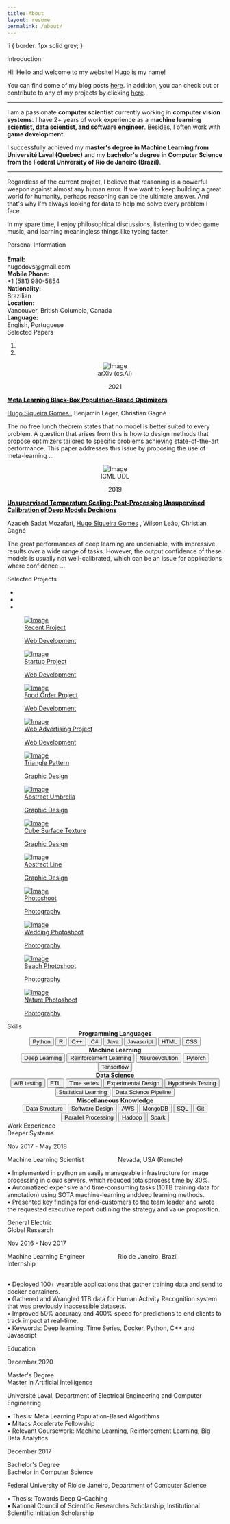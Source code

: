 ```yaml
---
title: About
layout: resume
permalink: /about/
---
```


li {
    border: 1px solid grey;
}

<div class="section" id="about">
  <div class="container">
    <div class="card" data-aos="fade-up" data-aos-offset="10">
      <div class="row">
        <div class="col-lg-6 col-md-12">
          <div class="card-body">
            <div class="h4 mt-0 title">Introduction</div>
              <p>Hi! Hello and welcome to my website! Hugo is my name!</p>
              <p>You can find some of my blog posts <a href="/projects" style="text-decoration: underline;">here</a>. In addition, you can check out or contribute to any of my projects by clicking <a href="/projects" style="text-decoration: underline;">here</a>.</p>
              <hr>
              <p>I am a passionate <b>computer scientist</b> currently working in <b>computer vision systems</b>. I have 2+ years of work experience as a <b>machine learning scientist, data scientist, and software engineer</b>. Besides, I often work with <b>game development</b>.</p>
              <p>I successfully achieved my <b>master's degree in Machine Learning from Université Laval (Quebec)</b> and my <b>bachelor's degree in Computer Science from the Federal University of Rio de Janeiro (Brazil)</b>.</p>
              <hr>
              <p>Regardless of the current project, I believe that reasoning is a powerful weapon against almost any human error. If we want to keep building a great world for humanity, perhaps reasoning can be the ultimate answer. And that's why I'm always looking for data to help me solve every problem I face. </p>
              <p>In my spare time, I enjoy philosophical discussions, listening to video game music, and learning meaningless things like typing faster.</p>
          </div>
        </div>
        <div class="col-lg-6 col-md-12">
          <div class="card-body">
            <div class="h4 mt-0 title">Personal Information</div>
            <br>
            <div class="row mt-3">
              <div class="col-sm-4"><strong class="text-uppercase">Email:</strong></div>
              <div class="col-sm-8">hugodovs@gmail.com</div>
            </div>
            <div class="row mt-3">
              <div class="col-sm-4"><strong class="text-uppercase">Mobile Phone:</strong></div>
              <div class="col-sm-8">+1 (581) 980-5854</div>
            </div>
            <div class="row mt-3">
              <div class="col-sm-4"><strong class="text-uppercase">Nationality:</strong></div>
              <div class="col-sm-8">Brazilian</div>
            </div>
            <div class="row mt-3">
              <div class="col-sm-4"><strong class="text-uppercase">Location:</strong></div>
              <div class="col-sm-8">Vancouver, British Columbia, Canada</div>
            </div>
            <div class="row mt-3">
              <div class="col-sm-4"><strong class="text-uppercase">Language:</strong></div>
              <div class="col-sm-8">English, Portuguese</div>
            </div>
          </div>
        </div>
      </div>
    </div>
  </div>
</div>
<div class="section" id="reference">
  <div class="container cc-reference">
    <div class="h4 mb-4 text-center title">Selected Papers</div>
      <div class="" data-aos="zoom-in">
        <div id="selectedPapersIndicator" class="carousel slide" data-ride="carousel">
          <ol class="carousel-indicators">
            <li data-target="#selectedPapersIndicator" data-slide-to="0" class="active"></li>
            <li data-target="#selectedPapersIndicator" data-slide-to="1"></li>
          </ol>
          <div class="carousel-inner">
            <div class="carousel-item active">
              <div class="row">
                <div class="col-lg-2 col-md-2 cc-reference-header" style="text-align:center;"><img src="/assets/images/about_selectedpaper_1.png" alt="Image"/>
                  <div style="text-align:center;" class="h5">arXiv (cs.AI)</div>
                  <p style="text-align:center;" class="category">2021</p>
                </div>
                <div class="col-lg-10 col-md-10" style="text-align:left;">
                  <p style="font-weight:bold;"> 
                    <a target="_blank" style="color: black; cursor: pointer;" href="https://arxiv.org/abs/2103.03526">Meta Learning Black-Box Population-Based Optimizers</a>
                  </p> 
                  <p> 
                       <u>Hugo Siqueira Gomes </u>, Benjamin Léger, Christian Gagné
                  </p> 
                  <p> 
                    The no free lunch theorem states that no model is better 
                    suited to every problem. A question that arises from this 
                    is how to design methods that propose optimizers tailored 
                    to specific problems achieving state-of-the-art 
                    performance. This paper addresses this issue by proposing 
                    the use of meta-learning ...
                  </p> 
                </div>
              </div>
            </div>
            <div class="carousel-item">
              <div class="row">
                <div class="col-lg-2 col-md-2 cc-reference-header" style="text-align:center;"><img src="/assets/images/about_selectedpaper_2.png" alt="Image"/>
                  <div style="text-align:center;" class="h5">ICML UDL</div>
                  <p style="text-align:center;" class="category">2019</p>
                </div>
                <div class="col-lg-10 col-md-10" style="text-align:left;">
                  <p style="font-weight:bold;"> 
                    <a target="_blank" style="color: black; cursor: pointer;" href="https://sites.google.com/view/udlworkshop2019/accepted-papers">
                      Unsupervised Temperature Scaling: Post-Processing Unsupervised Calibration of Deep Models Decisions
                    </a>
                  </p> 
                  <p> 
                       Azadeh Sadat Mozafari, <u>Hugo Siqueira Gomes</u> , Wilson Leão, Christian Gagné
                  </p> 
                  <p> 
                    The great performances of deep learning are undeniable, 
                    with impressive results over a wide range of tasks. 
                    However, the output confidence of these models is usually 
                    not well-calibrated, which can be an issue for applications
                     where confidence ...
                  </p> 
                </div>
              </div>
            </div>
          </div>
        </div>
      </div>
  </div>
</div>
<div class="section" id="portfolio">
  <div class="container">
    <div class="row">
      <div class="col-md-6 ml-auto mr-auto">
        <div class="h4 text-center mb-4 title">Selected Projects</div>
        <div class="nav-align-center">
          <ul class="nav nav-pills nav-pills-primary" role="tablist">
            <li class="nav-item"><a class="nav-link active" data-toggle="tab" href="#web-development" role="tablist"><i class="fa fa-laptop" aria-hidden="true"></i></a></li>
            <li class="nav-item"><a class="nav-link" data-toggle="tab" href="#graphic-design" role="tablist"><i class="fa fa-picture-o" aria-hidden="true"></i></a></li>
            <li class="nav-item"><a class="nav-link" data-toggle="tab" href="#Photography" role="tablist"><i class="fa fa-camera" aria-hidden="true"></i></a></li>
          </ul>
        </div>
      </div>
    </div>
    <div class="tab-content gallery mt-5">
      <div class="tab-pane active" id="web-development">
        <div class="ml-auto mr-auto">
          <div class="row">
            <div class="col-md-6">
              <div class="cc-porfolio-image img-raised" data-aos="fade-up" data-aos-anchor-placement="top-bottom"><a href="#web-development">
                  <figure class="cc-effect"><img src="/assets/images/project-1.jpg" alt="Image"/>
                    <figcaption>
                      <div class="h4">Recent Project</div>
                      <p>Web Development</p>
                    </figcaption>
                  </figure></a></div>
              <div class="cc-porfolio-image img-raised" data-aos="fade-up" data-aos-anchor-placement="top-bottom"><a href="#web-development">
                  <figure class="cc-effect"><img src="/assets/images/project-2.jpg" alt="Image"/>
                    <figcaption>
                      <div class="h4">Startup Project</div>
                      <p>Web Development</p>
                    </figcaption>
                  </figure></a></div>
            </div>
            <div class="col-md-6">
              <div class="cc-porfolio-image img-raised" data-aos="fade-up" data-aos-anchor-placement="top-bottom"><a href="#web-development">
                  <figure class="cc-effect"><img src="/assets/images/project-3.jpg" alt="Image"/>
                    <figcaption>
                      <div class="h4">Food Order Project</div>
                      <p>Web Development</p>
                    </figcaption>
                  </figure></a></div>
              <div class="cc-porfolio-image img-raised" data-aos="fade-up" data-aos-anchor-placement="top-bottom"><a href="#web-development">
                  <figure class="cc-effect"><img src="/assets/images/project-4.jpg" alt="Image"/>
                    <figcaption>
                      <div class="h4">Web Advertising Project</div>
                      <p>Web Development</p>
                    </figcaption>
                  </figure></a></div>
            </div>
          </div>
        </div>
      </div>
      <div class="tab-pane" id="graphic-design" role="tabpanel">
        <div class="ml-auto mr-auto">
          <div class="row">
            <div class="col-md-6">
              <div class="cc-porfolio-image img-raised" data-aos="fade-up" data-aos-anchor-placement="top-bottom"><a href="#graphic-design">
                  <figure class="cc-effect"><img src="/assets/images/graphic-design-1.jpg" alt="Image"/>
                    <figcaption>
                      <div class="h4">Triangle Pattern</div>
                      <p>Graphic Design</p>
                    </figcaption>
                  </figure></a></div>
              <div class="cc-porfolio-image img-raised" data-aos="fade-up" data-aos-anchor-placement="top-bottom"><a href="#graphic-design">
                  <figure class="cc-effect"><img src="/assets/images/graphic-design-2.jpg" alt="Image"/>
                    <figcaption>
                      <div class="h4">Abstract Umbrella</div>
                      <p>Graphic Design</p>
                    </figcaption>
                  </figure></a></div>
            </div>
            <div class="col-md-6">
              <div class="cc-porfolio-image img-raised" data-aos="fade-up" data-aos-anchor-placement="top-bottom"><a href="#graphic-design">
                  <figure class="cc-effect"><img src="/assets/images/graphic-design-3.jpg" alt="Image"/>
                    <figcaption>
                      <div class="h4">Cube Surface Texture</div>
                      <p>Graphic Design</p>
                    </figcaption>
                  </figure></a></div>
              <div class="cc-porfolio-image img-raised" data-aos="fade-up" data-aos-anchor-placement="top-bottom"><a href="#graphic-design">
                  <figure class="cc-effect"><img src="/assets/images/graphic-design-4.jpg" alt="Image"/>
                    <figcaption>
                      <div class="h4">Abstract Line</div>
                      <p>Graphic Design</p>
                    </figcaption>
                  </figure></a></div>
            </div>
          </div>
        </div>
      </div>
      <div class="tab-pane" id="Photography" role="tabpanel">
        <div class="ml-auto mr-auto">
          <div class="row">
            <div class="col-md-6">
              <div class="cc-porfolio-image img-raised" data-aos="fade-up" data-aos-anchor-placement="top-bottom"><a href="#Photography">
                  <figure class="cc-effect"><img src="/assets/images/photography-1.jpg" alt="Image"/>
                    <figcaption>
                      <div class="h4">Photoshoot</div>
                      <p>Photography</p>
                    </figcaption>
                  </figure></a></div>
              <div class="cc-porfolio-image img-raised" data-aos="fade-up" data-aos-anchor-placement="top-bottom"><a href="#Photography">
                  <figure class="cc-effect"><img src="/assets/images/photography-3.jpg" alt="Image"/>
                    <figcaption>
                      <div class="h4">Wedding Photoshoot</div>
                      <p>Photography</p>
                    </figcaption>
                  </figure></a></div>
            </div>
            <div class="col-md-6">
              <div class="cc-porfolio-image img-raised" data-aos="fade-up" data-aos-anchor-placement="top-bottom"><a href="#Photography">
                  <figure class="cc-effect"><img src="/assets/images/photography-2.jpg" alt="Image"/>
                    <figcaption>
                      <div class="h4">Beach Photoshoot</div>
                      <p>Photography</p>
                    </figcaption>
                  </figure></a></div>
              <div class="cc-porfolio-image img-raised" data-aos="fade-up" data-aos-anchor-placement="top-bottom"><a href="#Photography">
                  <figure class="cc-effect"><img src="/assets/images/photography-4.jpg" alt="Image"/>
                    <figcaption>
                      <div class="h4">Nature Photoshoot</div>
                      <p>Photography</p>
                    </figcaption>
                  </figure></a></div>
            </div>
          </div>
        </div>
      </div>
    </div>
  </div>
</div>
<div class="section" id="skill">
  <div class="container">
    <div class="h4 text-center mb-4 title">Skills</div>
    <div class="row">
      <div class="col" style="text-align: center;">
        <div class="card-body">
          <div class="progress-container progress-primary"><span class="progress-badge"><b>Programming Languages</b></span><br> 
            <button type="button" class="btn btn-primary btn-sm ">Python</button>
            <button type="button" class="btn btn-primary btn-sm ">R</button>
            <button type="button" class="btn btn-primary btn-sm ">C++</button>
            <button type="button" class="btn btn-primary btn-sm ">C#</button>
            <button type="button" class="btn btn-primary btn-sm ">Java</button>
            <button type="button" class="btn btn-primary btn-sm ">Javascript</button>
            <button type="button" class="btn btn-primary btn-sm ">HTML</button>
            <button type="button" class="btn btn-primary btn-sm ">CSS</button>
          </div>
        </div>
      </div>
      <div class="col" style="text-align: center;">
        <div class="card-body">
          <div class="progress-container progress-primary"><span class="progress-badge"><b>Machine Learning</b></span><br> 
            <button type="button" class="btn btn-primary btn-sm ">Deep Learning</button>
            <button type="button" class="btn btn-primary btn-sm ">Reinforcement Learning</button>
            <button type="button" class="btn btn-primary btn-sm ">Neuroevolution</button>
            <button type="button" class="btn btn-primary btn-sm ">Pytorch</button>
            <button type="button" class="btn btn-primary btn-sm ">Tensorflow</button>
          </div>
        </div>
      </div>
      <div class="w-100"></div>
      <div class="col" style="text-align: center;">
        <div class="card-body">
          <div class="progress-container progress-primary"><span class="progress-badge"><b>Data Science</b></span><br> 
            <button type="button" class="btn btn-primary btn-sm ">A/B testing</button>
            <button type="button" class="btn btn-primary btn-sm ">ETL</button>
            <button type="button" class="btn btn-primary btn-sm ">Time series</button>
            <button type="button" class="btn btn-primary btn-sm ">Experimental Design</button>
            <button type="button" class="btn btn-primary btn-sm ">Hypothesis Testing</button>
            <button type="button" class="btn btn-primary btn-sm ">Statistical Learning</button>
            <button type="button" class="btn btn-primary btn-sm ">Data Science Pipeline</button>
          </div>
        </div>
      </div>
      <div class="col" style="text-align: center;">
        <div class="card-body">
          <div class="progress-container progress-primary"><span class="progress-badge"><b>Miscellaneous Knowledge</b></span><br> 
            <button type="button" class="btn btn-primary btn-sm ">Data Structure</button>
            <button type="button" class="btn btn-primary btn-sm ">Software Design</button>
            <button type="button" class="btn btn-primary btn-sm ">AWS</button>
            <button type="button" class="btn btn-primary btn-sm ">MongoDB</button>
            <button type="button" class="btn btn-primary btn-sm ">SQL</button>
            <button type="button" class="btn btn-primary btn-sm ">Git</button>
            <button type="button" class="btn btn-primary btn-sm ">Parallel Processing</button>
            <button type="button" class="btn btn-primary btn-sm ">Hadoop</button>
            <button type="button" class="btn btn-primary btn-sm ">Spark</button>
          </div>
        </div>
      </div>
    </div>
  </div>
</div>
<div class="section" id="experience">
  <div class="container cc-experience">
    <div class="h4 text-center mb-4 title">Work Experience</div>
    <div class="card">
      <div class="row">
        <div class="col-md-3 bg-primary" data-aos="fade-right" data-aos-offset="50" data-aos-duration="500">
          <div class="card-body cc-experience-header">
            <div class="h5">Deeper Systems</div>
            <p>Nov 2017 - May 2018</p>
          </div>
        </div>
        <div class="col-md-9" data-aos="fade-left" data-aos-offset="50" data-aos-duration="500">
          <div class="card-body">
            <div style="column-count: 2;">
              <div class="h5">Machine Learning Scientist</div>
              <div class="h5">Nevada, USA (Remote)</div>
            </div>
            <p>
              • Implemented in python an easily manageable infrastructure for image processing in cloud servers, which reduced totalsprocess time by 30%.<br>
              • Automatized expensive and time-consuming tasks (10TB training data for annotation) using SOTA machine-learning anddeep learning methods. <br>
              • Presented key findings for end-customers to the team leader and wrote the requested executive report outlining the strategy and value proposition.<br></p>
          </div>
        </div>
      </div>
    </div>
    <div class="card">
      <div class="row">
        <div class="col-md-3 bg-primary" data-aos="fade-right" data-aos-offset="50" data-aos-duration="500">
          <div class="card-body cc-experience-header">
            <div class="h5">General Electric <br> Global Research </div>
            <p>Nov 2016 - Nov 2017</p>
          </div>
        </div>
        <div class="col-md-9" data-aos="fade-left" data-aos-offset="50" data-aos-duration="500">
          <div class="card-body">
            <div style="column-count: 2;">
              <div class="h5">Machine Learning Engineer Internship</div>
              <div class="h5">Rio de Janeiro, Brazil</div>
            </div><br>
            <p>
              • Deployed 100+ wearable applications that gather training data and send to docker containers.<br>
              • Gathered and Wrangled 1TB data for Human Activity Recognition system that was previously inaccessible datasets.<br>
              • Improved 50% accuracy and 400% speed for predictions to end clients to track impact at real-time.<br>
              • Keywords: Deep learning, Time Series, Docker, Python, C++ and Javascript</p>
          </div>
        </div>
      </div>
    </div>
  </div>
</div>
<div class="section">
  <div class="container cc-education">
    <div class="h4 text-center mb-4 title">Education</div>
    <div class="card">
      <div class="row">
        <div class="col-md-3 bg-primary" data-aos="fade-right" data-aos-offset="50" data-aos-duration="500">
          <div class="card-body cc-education-header">
            <p>December 2020</p>
            <div class="h5">Master's Degree</div>
          </div>
        </div>
        <div class="col-md-9" data-aos="fade-left" data-aos-offset="50" data-aos-duration="500">
          <div class="card-body">
            <div class="h5">Master in Artificial Intelligence</div>
            <p class="category">Université Laval, Department of Electrical Engineering and Computer Engineering</p>
            <p>• Thesis: Meta Learning Population-Based Algorithms<br>
               • Mitacs Accelerate Fellowship<br>
               • Relevant Coursework: Machine Learning, Reinforcement Learning, Big Data Analytics
            </p>
          </div>
        </div>
      </div>
    </div>
    <div class="card">
      <div class="row">
        <div class="col-md-3 bg-primary" data-aos="fade-right" data-aos-offset="50" data-aos-duration="500">
          <div class="card-body cc-education-header">
            <p>December 2017</p>
            <div class="h5">Bachelor's Degree</div>
          </div>
        </div>
        <div class="col-md-9" data-aos="fade-left" data-aos-offset="50" data-aos-duration="500">
          <div class="card-body">
            <div class="h5">Bachelor in Computer Science</div>
            <p class="category">Federal University of Rio de Janeiro, Department of Computer Science</p>
            <p>• Thesis: Towards Deep Q-Caching<br>
               • National Council of Scientific Researches Scholarship, Institutional Scientific Initiation Scholarship
            </p>
          </div>
        </div>
      </div>
    </div>
  </div>
</div>


